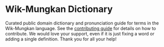 
# Wik-Mungkan Dictionary

Curated public domain dictionary and pronunciation guide for terms in the Wik-Mungkan language. See the [contributing guide](https://github.com/drumworkteam/term/blob/make/.github/contributing.md) for details on how to contribute. We would love your support, even if it is just fixing a word or adding a single definition. Thank you for all your help!